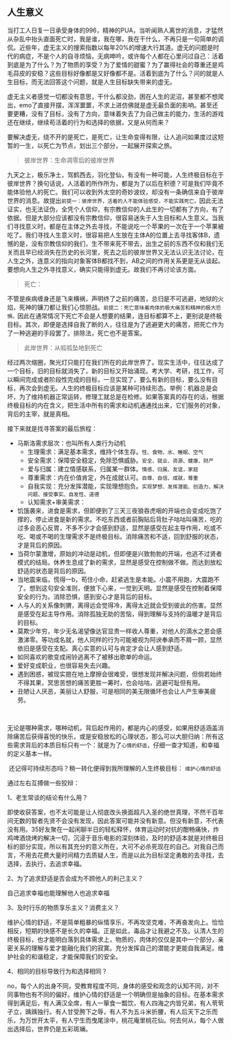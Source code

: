## 人生意义

​		当打工人日复一日承受身体的996，精神的PUA，当听闻熟人离世的消息，才猛然从杂乱中抬头直面死亡时，我是谁，我在哪，我在干什么，不再只是一句简单的调侃。近些年，虚无主义的搜索指数以每年20%的增速大行其道。虚无的问题是时代的病症，不是个人的自寻烦恼，无病呻吟，或许每个人都在心里问过自己：活着到底是为了什么？为了物质的享受？为了爱情的甜蜜？为了赢得社会的尊重还是鸡毛蒜皮的安稳？这些目标好像都是又好像都不是。活着到底为了什么？问的就是人生目标，而无法回答这个问题，就是人生目标缺失带来的虚无。

​		虚无主义者感觉一切都没有意思，干什么都没劲，困在人生的泥沼，甚至都不想爬出，emo了直接开摆，浑浑噩噩，不求上进仿佛就是虚无最负面的影响。甚至还要更糟，没有了目标，没有了方向，意味着失去了为自己做主的能力，生活的游戏还在继续，继续苟活着的行为和选择的依据，又是从何而来？

​		要解决虚无，绕不开的是死亡，是死亡，让生命变得有限，让人追问如果度过这短暂的一生，以死亡为节点，划出三个部分，一起展开探索之旅。



> 彼岸世界：生命凋零后的彼岸世界

​		九天之上，极乐净土，驾鹤西去，羽化登仙，有没有一种可能，人生终极目标在于彼岸世界？换句话说，人活着的所作所为，都是为了以后在积德？可是我们毕竟不能体验他人的死亡。我们可以收到外太空的奇妙波纹，却没有一条确信来自于彼岸世界的消息。故提出`前提一：彼岸世界，活着的人不能体验感受，不能实践死亡。`因此无法证实，也无法证伪，全凭个人信仰，有宗教信仰的人此生的一切都有了方向，有了依据。但是大部分应该都没有宗教信仰，很容易迷失于人生目标和人生意义。当我们寻找意义时，都是在主体之外去寻找，不能说吃一个苹果的一次在于一个苹果被吃了。我们寻找人生意义时，很容易把人生放在主体A的位置上去寻找客体B，遗憾的是，没有宗教信仰的我们，生不带来死不带去，出生之前的东西不仅和我们无关而且早已经消失在历史的长河里，死去之后的彼岸世界又无法认识无法讨论，在人生之外，连意义的指向对象客体B都找不到，AB之间的作用关系更是无从谈起。要想向人生之外寻找意义，确实只能得到虚无。故我们不再讨论该方面。




> 死亡：

​		不管是疾病缠身还是飞来横祸，声明终了之前的痛苦，总归是不可逃避，地狱的火焰，死神的镰刀都让我们心惊胆战。`前提二：死亡意味着肉体的极大痛苦和精神的极大恐惧。`因此在通常情况下死亡不会是人想要的结果，连目标都算不上，更别说是终极目标。其次，即便是选择自我了断的人，往往是为了逃避更大的痛苦，把死亡作为了一种逃避的手段罢了。排除法，死亡也不是答案。 








> 此岸世界：从呱呱坠地到死亡

​		经过两次缩圈，聚光灯只能打在我们所在的此岸世界了。现实生活中，往往达成了一个目标，旧的目标就消失了，新的目标又开始涌现。考大学、考研，找工作，可以瞬间完成或者阶段性完成的目标，一旦实现了，要么有新的目标，要么没有目标，再次会到虚无。人生的终极目标应该是某种可持续形态。举例：机器总是会坏，为了维持机器正常运转，修理工就总是在检修。如果答案真的存在的话，根据终极目标的内在含义，把生活中所有的需求和动机通通找出来，它们服务的对象，背后的主宰，就是真相。





接下来就是找寻答案的最后旅程：



* 马斯洛需求层次：也叫所有人类行为动机
  * 生理需求：满足基本需求，维持个体生存。`性、食物、水、睡眠、空气`
  * 安全需求：保障安全稳定，免除恐惧威胁。`安全、就业、资源、健康、财产`
  * 爱与归属：建立情感联系，归属某一群体。`情感、归属、友谊，家庭`
  * 尊重需求：内在价值肯定，外在成就认可。`自尊、自信、成就，尊重`
  * 自我实现：充分发挥潜能，实现理想抱负。`实现梦想、发挥潜能、创造力、解决问题、接受事实、自发性、道德`
  * 认知需求+审美需求：
* 饥饿袭来，进食是需求，但即便到了三天三夜狼吞虎咽的开端也会变成吃饱了撑的，停止进食是新的需求。不吃东西或者前胸贴后背肚子咕咕叫痛苦，吃的过多会恶心反胃，不多不少才会感到舒适，显然是感受在起主导作用，吃或不吃、喝或不喝的生理需求不是终极目标。消除痛苦和不适，回到舒服的状态，才是背后的原因。
* 当荷尔蒙激增，原始的冲动是动机，但即便是兴致勃勃的开端，也逃不过贤者模式的结局。休养生息成了新的需求，显然是感受在控制做不做。而达到放松舒适的状态是背后的原因。
* 当地震来临，慌得一b，苟住小命，赶紧逃生是本能。小震不用跑，大震跑不了。想到这句安全准则，便放下心来，一觉到天明。显然是感受在控制着保障安全的行为。消除恐惧，感到安心才是背后的目标。
* 人与人的关系像刺猬，离得远会觉得冷，离得太近就会受到彼此的伤害。显然是感受在起主导作用。消除孤独无助的苦恼，得到理解与支持的温暖才是背后的目标。
* 莫欺少年穷，年少无名渴望像达官显贵一样收人尊重，对他人的滴水之恩会感激涕零。等功成名就，他人同样的行为可能被视为阿谀奉承而不屑一顾，显然依旧是感受在支配。真心实意的认可与肯定才会让人感到舒适。
* 如同喜欢的歌变成闹铃逃离不了被移出歌单的命运。
* 爱好变成职业，也很容易失去兴趣。
* 遇到困惑，被现实摁在地上摩擦会很难受，很想发现并解决问题，但倘若始终不得其果，冥思苦想的痛苦更胜一筹时，也会咕咕，逃避可耻但有用。
* 丑陋让人厌恶，美丽让人舒服，可是相同的美无限循环也会让人产生审美疲劳。

​		

​		无论是哪种需求，哪种动机，背后起作用的，都是内心的感受，如果用舒适涵盖消除痛苦后获得喜悦的快乐，或是安稳放松的心理状态，那么可以大胆归纳：所有这些需求背后的本质目标只有一个：就是为了`心情的舒适`，仔细一查才知道，和幸福的定义基本一样。

​		还记得可持续形态吗？稍一转化便得到我所理解的人生终极目标： `维护心情的舒适`





通过左右互搏做一些狡辩：



1、老生常谈的结论有什么用？

即使收获答案，也不太可能是让人彻底改头换面超凡入圣的绝世真理，不然千百年间无数的智者先贤不会没有发现，因此答案可能并没有新意。但没有新意，不代表没有用。35好友聚在一起闲聊半日的轻松释怀，体育运动时对抗的酣畅痛快，炸鸡啤酒烧烤的解决一切，沉浸于音乐电影的深刻体验，及时的舒适本就是对终极目标的部分实现，所以有其充分的意义所在，大可不必杀死现在的自己。对我自己而言，不用去花费大量时间精力去质疑人生，而是以此为目标坚定勇敢的去寻找，去选择，去执行，去追求幸福。



2、为了追求舒适是否会成为不顾他人的利己主义？

 自己追求幸福也能理解他人也追求幸福



3、及时行乐的物质享乐主义？消费主义？

维护心情的舒适，不是简单粗暴的纵情享乐，不再攻坚克难，不再奋发向上。恰恰相反，短期的快感不是长久的幸福。正是如此，毒品才让我避之不及。认清人生的终极目标，也才能明白落到具体需求上，物质的，肉体的仅仅是其中一个部分，亲密关系的理解与爱才能融化我们的寂寞。充分发挥自己的潜能才更能自我满足。维护社会的和谐稳定，才能保障我们的安全。



4、相同的目标导致行为和选择相同？

no，每个人的出身不同，受教育程度不同，身体的感受和观念的认知不同，对不同事物也有不同的偏好。维护心情的舒适是一个明确但是抽象的目标。在基本需求得到满足后，有人满汉全席，有人一箪食一瓢饮，有人四海之内皆兄弟，有人茕茕孑立，踽踽独行。有人甘受胯下之辱，有人不为五斗米折腰，有人后天下之乐而乐，为万世开太平，有人宁生而曳尾涂中，桃花庵里桃花仙。何去何从，每个人做出选择后，世界仍是五彩斑斓。



